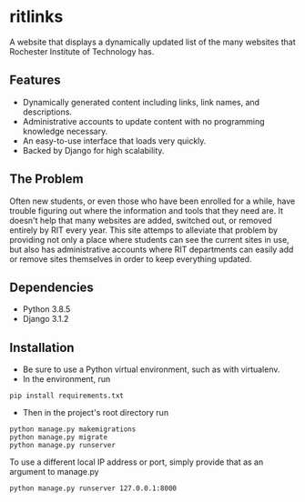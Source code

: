 # ritlinks
A website that displays a dynamically updated list of the many websites that Rochester Institute of Technology has.

## Features
+ Dynamically generated content including links, link names, and descriptions.
+ Administrative accounts to update content with no programming knowledge necessary.
+ An easy-to-use interface that loads very quickly.
+ Backed by Django for high scalability.

## The Problem
Often new students, or even those who have been enrolled for a while, have trouble figuring out where the information and tools that they need are. It doesn't help that many websites are added, switched out, or removed entirely by RIT every year. This site attemps to alleviate that problem by providing not only a place where students can see the current sites in use, but also has administrative accounts where RIT departments can easily add or remove sites themselves in order to keep everything updated.

## Dependencies
+ Python 3.8.5
+ Django 3.1.2

## Installation
+ Be sure to use a Python virtual environment, such as with virtualenv.
+ In the environment, run
```
pip install requirements.txt
```
+ Then in the project's root directory run
```
python manage.py makemigrations
python manage.py migrate
python manage.py runserver
```
To use a different local IP address or port, simply provide that as an argument to manage.py
```
python manage.py runserver 127.0.0.1:8000
```
